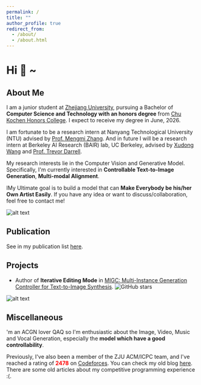 ```yaml
---
permalink: /
title: ""
author_profile: true
redirect_from: 
  - /about/
  - /about.html
---
```


# Hi 👋 ~

About Me
-----
I am a junior student at [Zhejiang University](https://www.zju.edu.cn/english/), pursuing a Bachelor of **Computer Science and Technology with an honors degree** from [Chu Kochen Honors College](http://ckc.zju.edu.cn). I expect to receive my degree in June, 2026.


I am fortunate to be a research intern at Nanyang Technological University (NTU) advised by [Prof. Mengmi Zhang](https://a0091624.wixsite.com/deepneurocognition-1/members). And in future I will be a research intern at Berkeley AI Research (BAIR) lab, UC Berkeley, advised by [Xudong Wang](https://people.eecs.berkeley.edu/~xdwang/) and [Prof. Trevor Darrell](https://people.eecs.berkeley.edu/~trevor/). 

<!-- I am fortunate to be advised by Prof. [Yi Yang](https://scholar.google.com.hk/citations?user=RMSuNFwAAAAJ&hl=zh-CN) and affiliated with the [ReLER Lab](https://reler.net/), working closely with and [Dr. Zongxin Yang](https://scholar.google.com.hk/citations?user=8IE0CfwAAAAJ&hl=zh-CN), [Dewei Zhou](https://scholar.google.com.hk/citations?user=4C_OwWMAAAAJ&hl=zh-CN&oi=ao).  -->

My research interests lie in the Computer Vision and Generative Model. Specifically, I'm currently interested in **Controllable Text-to-Image Generation**, **Multi-modal Alignment**.

IMy Ultimate goal is to build a model that can **Make Everybody be his/her Own Artist Easily**. If you have any idea or want to discuss/collaboration, feel free to contact me!

![alt text](https://cfrating.baoshuo.dev/rating?username=Epyset)

Publication
------

See in my publication list [here](https://horizonwind2004.github.io/publications/).

Projects
------

- Author of **Iterative Editing Mode** in [MIGC: Multi-Instance Generation Controller for Text-to-Image Synthesis](https://github.com/limuloo/MIGC).  ![GitHub stars](https://img.shields.io/github/stars/limuloo/MIGC?style=social)

![alt text](migc.gif)

Miscellaneous
------

'm an ACGN lover QAQ so I'm enthusiastic about the Image, Video, Music and Vocal Generation, especially the **model which have a good controllability**.

Previously, I've also been  a member of the ZJU ACM/ICPC team, and I've reached a rating of **<span style="color:red">2478</span>** on [Codeforces](https://codeforces.com/profile/epyset). You can check my old blog [here](https://www.luogu.com.cn/user/77426). There are some old articles about my competitive programming experience :(.